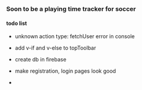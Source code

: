### Soon to be a playing time tracker for soccer

#### todo list

- unknown action type: fetchUser error in console

- add v-if and v-else to topToolbar

- create db in firebase
- make registration, login pages look good
- 
